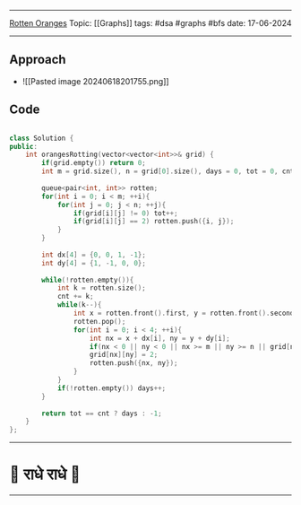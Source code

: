
---
[Rotten Oranges](lhttps://leetcode.com/problems/rotting-oranges/)
Topic: [[Graphs]]
tags: #dsa #graphs #bfs 
date: 17-06-2024

---
## Approach

- ![[Pasted image 20240618201755.png]]

## Code 

```cpp

class Solution {
public:
    int orangesRotting(vector<vector<int>>& grid) {
        if(grid.empty()) return 0;
        int m = grid.size(), n = grid[0].size(), days = 0, tot = 0, cnt = 0;
        
        queue<pair<int, int>> rotten;
        for(int i = 0; i < m; ++i){
            for(int j = 0; j < n; ++j){
                if(grid[i][j] != 0) tot++;
                if(grid[i][j] == 2) rotten.push({i, j});
            }
        }
                
        int dx[4] = {0, 0, 1, -1};
        int dy[4] = {1, -1, 0, 0};
        
        while(!rotten.empty()){
            int k = rotten.size();
            cnt += k; 
            while(k--){
                int x = rotten.front().first, y = rotten.front().second;
                rotten.pop();
                for(int i = 0; i < 4; ++i){
                    int nx = x + dx[i], ny = y + dy[i];
                    if(nx < 0 || ny < 0 || nx >= m || ny >= n || grid[nx][ny] != 1) continue;
                    grid[nx][ny] = 2;
                    rotten.push({nx, ny});
                }
            }
            if(!rotten.empty()) days++;
        }
        
        return tot == cnt ? days : -1;
    }
};

```

---
# 🦚 राधे राधे 🦚
---
